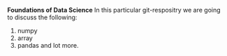 **Foundations of Data Science**
In this particular git-respositry we are going to discuss the following:
1. numpy
2. array
3. pandas and lot more.
